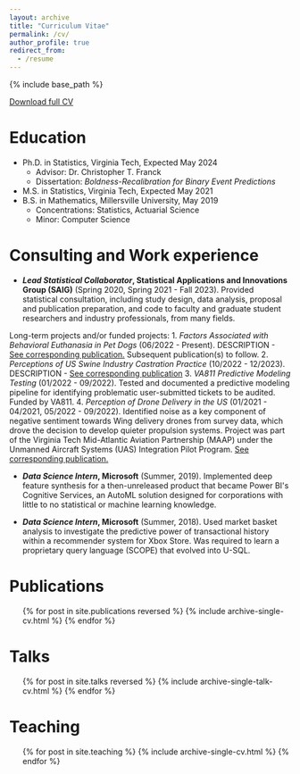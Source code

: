 ```yaml
---
layout: archive
title: "Curriculum Vitae"
permalink: /cv/
author_profile: true
redirect_from:
  - /resume
---
```


{% include base_path %}

[Download full CV](/files/Guthrie_Adeline_CV.pdf)

Education
======
* Ph.D. in Statistics, Virginia Tech, Expected May 2024
  - Advisor: Dr. Christopher T. Franck
  - Dissertation: *Boldness-Recalibration for Binary Event Predictions*
* M.S. in Statistics, Virginia Tech, Expected May 2021
* B.S. in Mathematics, Millersville University, May 2019
  - Concentrations: Statistics, Actuarial Science
  - Minor: Computer Science

Consulting and Work experience
======
* ***Lead Statistical Collaborator*, Statistical Applications and Innovations Group (SAIG)** (Spring 2020, Spring 2021 - Fall 2023). Provided statistical consultation, including study design, data analysis, proposal and publication preparation, and code to faculty and graduate student researchers and industry professionals, from many fields. 

Long-term projects and/or funded projects:
	1. *Factors Associated with Behavioral Euthanasia in Pet Dogs* (06/2022 - Present). DESCRIPTION - [See corresponding publication.](https://apguthrie.com/publication/2022-04-17) Subsequent publication(s) to follow.
	2. *Perceptions of US Swine Industry Castration Practice* (10/2022 - 12/2023). DESCRIPTION - [See corresponding publication](https://apguthrie.com/publication/2023-12-22)
	3. *VA811 Predictive Modeling Testing* (01/2022 - 09/2022). Tested and documented a predictive modeling pipeline for identifying problematic user-submitted tickets
to be audited. Funded by VA811.
	4. *Perception of Drone Delivery in the US* (01/2021 - 04/2021, 05/2022 - 09/2022). Identified noise as a key component of negative sentiment towards Wing delivery drones from survey data, which drove the decision to develop quieter propulsion systems. Project was part of the Virginia Tech Mid-Atlantic Aviation Partnership (MAAP) under the Unmanned Aircraft Systems (UAS) Integration Pilot Program. [See corresponding publication.](https://apguthrie.com/publication/2021-04-01)

* ***Data Science Intern*, Microsoft** (Summer, 2019). Implemented deep feature synthesis for a then-unreleased product that became Power BI's Cognitive Services, an AutoML solution designed for corporations with little to no statistical or machine learning knowledge. 

* ***Data Science Intern*, Microsoft** (Summer, 2018). Used market basket analysis to investigate the predictive power of transactional history within a recommender system for Xbox Store. Was required to learn a proprietary query language (SCOPE) that evolved into U-SQL.

Publications
======
  <ul>{% for post in site.publications reversed %}
    {% include archive-single-cv.html %}
  {% endfor %}</ul>
  
Talks
======
  <ul>{% for post in site.talks reversed %}
    {% include archive-single-talk-cv.html %}
  {% endfor %}</ul>
  
Teaching
======
  <ul>{% for post in site.teaching %}
    {% include archive-single-cv.html %}
  {% endfor %}</ul>
  

